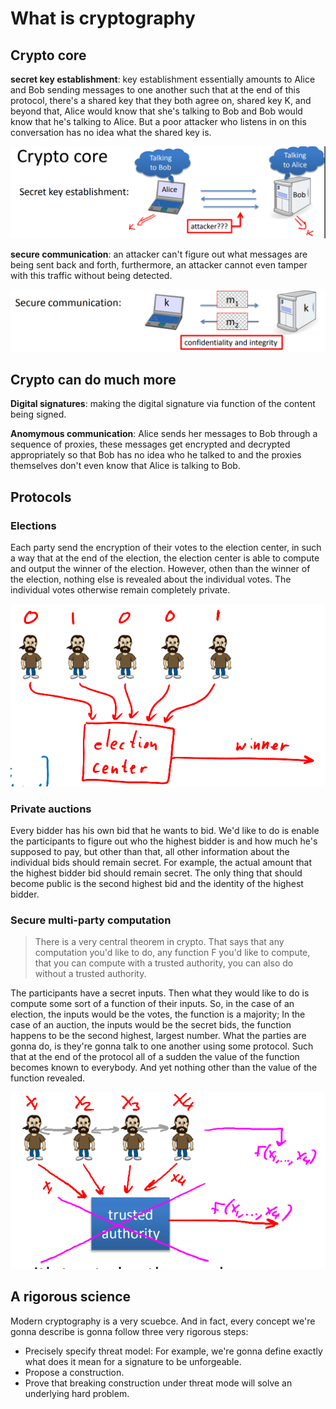 # What is cryptography

## Crypto core

**secret key establishment**: key establishment essentially amounts to Alice and Bob sending messages to one another such that at the end of this protocol, there's a shared key that they both agree on, shared key K, and beyond that, Alice would know that she's talking to Bob and Bob would know that he's talking to Alice. But a poor attacker who listens in on this conversation has no idea what the shared key is.

![1651647312409](../../img/1651647312409.png)

**secure communication**: an attacker can't figure out what messages are being sent back and forth, furthermore, an attacker cannot even tamper with this traffic without being detected.

![1651648046349](../../img/1651648046349.png)

## Crypto can do much more

**Digital signatures**: making the digital signature via function of the content being signed.

**Anomymous communication**: Alice sends her messages to Bob through a sequence of proxies, these messages get encrypted and decrypted appropriately so that Bob has no idea who he talked to and the proxies themselves don't even know that Alice is talking to Bob.

## Protocols

### Elections

Each party send the encryption of their votes to the election center, in such a way that at the end of the election, the election center is able to compute and output the winner of the election. However, othen than the winner of the election, nothing else is revealed about the individual votes. The individual votes otherwise remain completely private.

![1651648510221](../../img/1651648510221.png)

### Private auctions

Every bidder has his own bid that he wants to bid. We'd like to do is enable the participants to figure out who the highest bidder is and how much he's supposed to pay, but other than that, all other information about the individual bids should remain secret. For example, the actual amount that the highest bidder bid should remain secret. The only thing that should become public is the second highest bid and the identity of the highest bidder.

### Secure multi-party computation

> There is a very central theorem in crypto. That says that any computation you'd like to do, any function F you'd like to compute, that you can compute with a trusted authority, you can also do without a trusted authority.

The participants have a secret inputs. Then what they would like to do is compute some sort of a function of their inputs. So, in the case of an election, the inputs would be the votes, the function is a majority; In the case of an auction, the inputs would be the secret bids, the function happens to be the second highest, largest number.  What the parties are gonna do, is they're gonna talk to one another using some protocol. Such that at the end of the protocol all of a sudden the value of the function becomes known to everybody. And yet nothing other than the value of the function revealed.

![1651649697897](../../img/1651649697897.png)

## A rigorous science

Modern cryptography is a very scuebce. And in fact, every concept we're gonna describe is gonna follow three very rigorous steps:

* Precisely specify threat model: For example, we're gonna define exactly what does it mean for a signature to be unforgeable.
* Propose a construction.
* Prove that breaking construction under threat mode will solve an underlying hard problem.